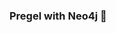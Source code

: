 ### Pregel with Neo4j 🚀



































































































































 



























































